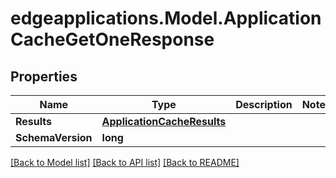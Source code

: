 # edgeapplications.Model.ApplicationCacheGetOneResponse

## Properties

Name | Type | Description | Notes
------------ | ------------- | ------------- | -------------
**Results** | [**ApplicationCacheResults**](ApplicationCacheResults.md) |  | 
**SchemaVersion** | **long** |  | 

[[Back to Model list]](../../README.md#documentation-for-models) [[Back to API list]](../../README.md#documentation-for-api-endpoints) [[Back to README]](../../README.md)

